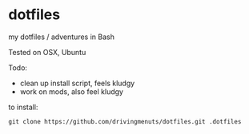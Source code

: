 dotfiles
========

my dotfiles / adventures in Bash

Tested on OSX, Ubuntu

Todo:
* clean up install script, feels kludgy
* work on mods, also feel kludgy

to install:
```
git clone https://github.com/drivingmenuts/dotfiles.git .dotfiles
```
